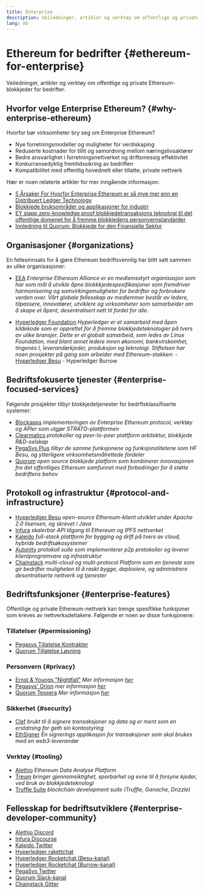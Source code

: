 ```yaml
---
title: Enterprise
description: Veiledninger, artikler og verktøy om offentlige og private Ethereum-blokkjeder for bedrifter
lang: nb
---
```


# Ethereum for bedrifter {#ethereum-for-enterprise}

<FeaturedText>Veiledninger, artikler og verktøy om offentlige og private Ethereum-blokkjeder for bedrifter.</FeaturedText>

## Hvorfor velge Enterprise Ethereum? {#why-enterprise-ethereum}

Hvorfor bør virksomheter bry seg om Enterprise Ethereum?

- Nye forretningsmodeller og muligheter for verdiskaping
- Reduserte kostnader for tillit og samordning mellom næringslivsaktører
- Bedre ansvarlighet i forretningsnettverket og driftsmessig effektivitet
- Konkurransedyktig fremtidssikring av bedriften
- Kompatibilitet med offentlig hovednett eller tillatte, private nettverk

Hær er noen relaterte artikler for mer inngående informasjon:

- [5 Årsaker For Hvorfor Enterprise Ethereum er så mye mer enn en Distribuert Ledger Technology](https://media.consensys.net/5-reasons-why-enterprise-ethereum-is-so-much-more-than-a-distributed-ledger-technology-c9a89db82cb5)
- [Blokkjede bruksområder og applikasjoner for industri](https://media.consensys.net/enterprise-ethereum-blockchain-use-cases-and-applications-by-industry-3914d1210049)
- [EY slapp zero-knowledge proof blokkjedetransaksjons teknologi til det offentlige domenet for å fremme blokkjedens personvernstandarder](https://www.ey.com/en_gl/news/2019/04/ey-releases-zero-knowledge-proof-blockchain-transaction-technology-to-the-public-domain-to-advance-blockchain-privacy-standards)
- [Innledning til Quorum: Blokkjede for den Finansielle Sektor](https://medium.com/blockchain-at-berkeley/introduction-to-quorum-blockchain-for-the-financial-sector-58813f84e88c)

## Organisasjoner {#organizations}

En fellesinnsats for å gjøre Ethereum bedriftsvennlig har blitt satt sammen av ulike organisasjoner:

- [EEA](https://entethalliance.org/) _Enterprise Ethereum Alliance er en medlemsstyrt organisasjon som har som mål å utvikle åpne blokkkjedespesifikasjoner som fremdriver harmonisering og samvirkingsmuligheter for bedrifter og forbrukere verden over. Vårt globale fellesskap av medlemmer består av ledere, tilpassere, innovatører, utviklere og virksomheter som samarbeider om å skape et åpent, desentralisert nett til fordel for alle._

- [Hyperledger Foundation](https://hyperledger.org) _Hyperledger er et samarbeid med åpen kildekode som er opprettet for å fremme blokkjedeteknologier på tvers av ulike bransjer. Dette er et globalt samarbeid, som ledes av Linux Foundation, med blant annet ledere innen økonomi, bankvirskomhet, tingenes I, leverandørkjeder, produksjon og teknologi._ _Stiftelsen har noen prosjekter på gang som arbeider med Ethereum-stakken:_ - [Hyperledger Besu](https://www.hyperledger.org/blog/2019/08/29/announcing-hyperledger-besu) - Hyperledger Burrow

## Bedriftsfokuserte tjenester {#enterprise-focused-services}

Følgende prosjekter tilbyr blokkjedetjenester for bedrftsklassifiserte systemer:

- [Blockapps](https://blockapps.net/) _implementeringen av Enterprise Ethereum protocol, verktøy og APIer som utgjør STRATO-plattformen_
- [Clearmatics](https://www.clearmatics.com/about) _protokoller og peer-to-peer plattform arkitektur, blokkjede R&D-selskap_
- [PegaSys Plus](https://pegasys.tech/enterprise/) _tilbyr de samme funksjonene og funksjonalitetene som HF Besu, og ytterligere virksomhetsmålrettede fordeler_
- [Quorum](https://www.goquorum.com/) _open source blokkjede platform som kombinerer innovasjonen fra det offentliges Ethereum samfunnet med forbedringer for å støtte bedriftens behov_

## Protokoll og infrastruktur {#protocol-and-infrastructure}

- [Hyperledger Besu](https://www.hyperledger.org/projects/besu) _open-source Ethereum-klient utviklet under Apache 2.0 lisensen, og skrevet i Java_
- [Infura](https://infura.io/) _skalerbar API tilgang til Ethereum og IPFS nettverket_
- [Kaleido](https://kaleido.io/) _full-stack plattform for bygging og drift på tvers av cloud, hybride bedriftsøkosystemer_
- [Autonity](https://www.clearmatics.com/about/) _protokoll suite som implementerer p2p protokoller og leverer klientprogramvare og infrastruktur_
- [Chainstack](https://chainstack.com/) _multi-cloud og multi-protocol Platform som en tjeneste som gir bedrifter muligheten til å raskt bygge, deplosiere, og administrere desentraliserte nettverk og tjenester_

## Bedriftsfunksjoner {#enterprise-features}

Offentlige og private Ethereum-nettverk kan trenge spesifikke funksjoner som kreves av nettverksdeltakere. Følgende er noen av disse funksjonene:

### Tillatelser {#permissioning}

- [Pegasys Tillatelse Kontrakter](https://github.com/PegaSysEng/permissioning-smart-contracts)
- [Quorum Tillatelse Løsning](https://github.com/jpmorganchase/quorum/wiki/Security)

### Personvern {#privacy}

- [Ernst & Youngs "Nightfall"](https://github.com/EYBlockchain/nightfall) _Mer informasjon [her](https://bravenewcoin.com/insights/ernst-and-young-rolls-out-'nightfall-to-enable-private-transactions-on)_
- [Pegasys' Orion](https://docs.pantheon.pegasys.tech/en/stable/Concepts/Privacy/Privacy-Overview/) _mer informasjon [her](https://pegasys.tech/privacy-in-pantheon-how-it-works-and-why-your-enterprise-should-care/)_
- [Quorum Tessera](https://docs.goquorum.com/en/latest/Privacy/Tessera/Tessera/) _Mer informasjon [her](https://github.com/jpmorganchase/tessera/wiki/How-Tessera-works)_

### Sikkerhet {#security}

- [Clef](https://geth.ethereum.org/docs/clef/tutorial) _brukt til å signere transaksjoner og data og er ment som en erstatning for geth sin kontostyring_
- [EthSigner](https://github.com/ConsenSys/ethsigner) _En signerings applikasjon for transaksjoner som skal brukes med en web3-leverandør_

### Verktøy {#tooling}

- [Alethio](https://explorer.aleth.io/) _Ethereum Data Analyse Platform_
- [Treum](https://treum.io/) _bringer gjennomsiktighet, sporbarhet og evne til å forsyne kjeder, ved bruk av blokkjedeteknologi_
- [Truffle Suite](https://trufflesuite.com) _blockchain development suite (Truffle, Ganache, Drizzle)_

## Fellesskap for bedriftsutviklere {#enterprise-developer-community}

- [Alethio Discord](https://discord.gg/d2t8NuU)
- [Infura Discourse](https://community.infura.io/)
- [Kaleido Twitter](https://twitter.com/Kaleido_io)
- [Hyperledger rakettchat](https://chat.hyperledger.org/)
- [Hyperledger Rocketchat (Besu-kanal)](https://chat.hyperledger.org/channel/besu)
- [Hyperledger Rocketchat (Burrow-kanal)](https://chat.hyperledger.org/channel/burrow)
- [PegaSys Twitter](https://twitter.com/Kaleido_io)
- [Quorum Slack-kanal](http://bit.ly/quorum-slack)
- [Chainstack Gitter](https://gitter.im/chainstack/Lobby)

